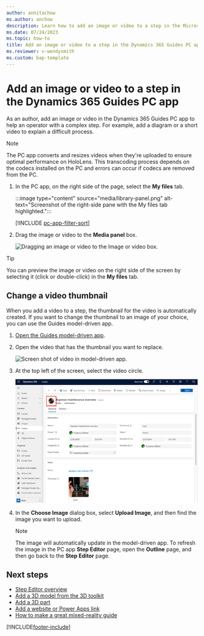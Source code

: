 ```yaml
---
author: annitachow
ms.author: anchow
description: Learn how to add an image or video to a step in the Microsoft Dynamics 365 Guides PC app to help operators with a complex step.
ms.date: 07/24/2023
ms.topic: how-to
title: Add an image or video to a step in the Dynamics 365 Guides PC app
ms.reviewer: v-wendysmith
ms.custom: bap-template
---
```


# Add an image or video to a step in the Dynamics 365 Guides PC app

As an author, add an image or video in the Dynamics 365 Guides PC app to help an operator with a complex step. For example, add a diagram or a short video to explain a difficult process.

> [!NOTE]
> The PC app converts and resizes videos when they're uploaded to ensure optimal performance on HoloLens. This transcoding process depends on the codecs installed on the PC and errors can occur if codecs are removed from the PC.

1. In the PC app, on the right side of the page, select the **My files** tab.

   :::image type="content" source="media/library-panel.png" alt-text="Screenshot of the right-side pane with the My files tab highlighted.":::

   [!INCLUDE [pc-app-filter-sort](../includes/pc-app-filter-sort.md)]

1. Drag the image or video to the **Media panel** box.

    ![Dragging an image or video to the Image or video box.](media/drag-image-video.PNG "Dragging an image or video to the Image or video box")

> [!TIP]
> You can preview the image or video on the right side of the screen by selecting it (click or double-click) in the **My files** tab.

## Change a video thumbnail

When you add a video to a step, the thumbnail for the video is automatically created. If you want to change the thumbnail to an image of your choice, you can use the Guides model-driven app.

1. [Open the Guides model-driven app](open-model-driven-app.md).

1. Open the video that has the thumbnail you want to replace.

    ![Screen shot of video in model-driven app.](media/model-driven-app-video.PNG "Screen shot of video in model-driven app")

1. At the top left of the screen, select the video circle.

   ![Screen shot of circle icon highlighted.](media/model-driven-app-video-change-thumbnail.PNG "Screen shot of circle icon highlighted")

1. In the **Choose Image** dialog box, select **Upload Image**, and then find the image you want to upload.

    > [!NOTE]
    > The image will automatically update in the model-driven app. To refresh the image in the PC app **Step Editor** page, open the **Outline** page, and then go back to the **Step Editor** page.

## Next steps

- [Step Editor overview](pc-app-step-editor-overview.md)
- [Add a 3D model from the 3D toolkit](pc-app-add-3D-model.md)
- [Add a 3D part](pc-app-add-3D-part.md)
- [Add a website or Power Apps link](pc-app-website-powerapps-link.md)
- [How to make a great mixed-reality guide](great-guide.md)

[!INCLUDE[footer-include](../includes/footer-banner.md)]
